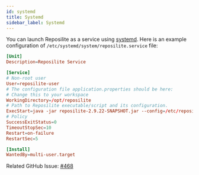 ```yaml
---
id: systemd
title: Systemd
sidebar_label: Systemd
---
```


You can launch Reposilite as a service using [systemd](https://en.wikipedia.org/wiki/Systemd).
Here is an example configuration of `/etc/systemd/system/reposilite.service` file:

```conf
[Unit]
Description=Reposilite Service

[Service]
# Non-root user
User=reposilite-user
# The configuration file application.properties should be here:
# Change this to your workspace
WorkingDirectory=/opt/reposilite
# Path to Reposilite executable/script and its configuration.
ExecStart=java -jar reposilite-2.9.22-SNAPSHOT.jar --config=/etc/reposilite/reposilite.cdn
# Policy
SuccessExitStatus=0
TimeoutStopSec=10
Restart=on-failure
RestartSec=5

[Install]
WantedBy=multi-user.target
```

Related GitHub Issue: [#468](https://github.com/dzikoysk/reposilite/issues/468)